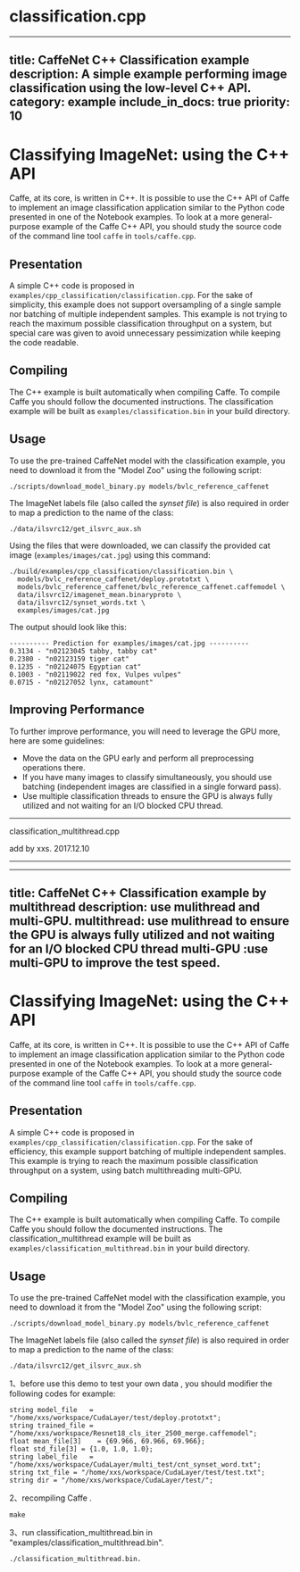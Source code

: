 # classification.cpp
---
title: CaffeNet C++ Classification example
description: A simple example performing image classification using the low-level C++ API.
category: example
include_in_docs: true
priority: 10
---

# Classifying ImageNet: using the C++ API

Caffe, at its core, is written in C++. It is possible to use the C++
API of Caffe to implement an image classification application similar
to the Python code presented in one of the Notebook examples. To look
at a more general-purpose example of the Caffe C++ API, you should
study the source code of the command line tool `caffe` in `tools/caffe.cpp`.

## Presentation

A simple C++ code is proposed in
`examples/cpp_classification/classification.cpp`. For the sake of
simplicity, this example does not support oversampling of a single
sample nor batching of multiple independent samples. This example is
not trying to reach the maximum possible classification throughput on
a system, but special care was given to avoid unnecessary
pessimization while keeping the code readable.

## Compiling

The C++ example is built automatically when compiling Caffe. To
compile Caffe you should follow the documented instructions. The
classification example will be built as `examples/classification.bin`
in your build directory.

## Usage

To use the pre-trained CaffeNet model with the classification example,
you need to download it from the "Model Zoo" using the following
script:
```
./scripts/download_model_binary.py models/bvlc_reference_caffenet
```
The ImageNet labels file (also called the *synset file*) is also
required in order to map a prediction to the name of the class:
```
./data/ilsvrc12/get_ilsvrc_aux.sh
```
Using the files that were downloaded, we can classify the provided cat
image (`examples/images/cat.jpg`) using this command:
```
./build/examples/cpp_classification/classification.bin \
  models/bvlc_reference_caffenet/deploy.prototxt \
  models/bvlc_reference_caffenet/bvlc_reference_caffenet.caffemodel \
  data/ilsvrc12/imagenet_mean.binaryproto \
  data/ilsvrc12/synset_words.txt \
  examples/images/cat.jpg
```
The output should look like this:
```
---------- Prediction for examples/images/cat.jpg ----------
0.3134 - "n02123045 tabby, tabby cat"
0.2380 - "n02123159 tiger cat"
0.1235 - "n02124075 Egyptian cat"
0.1003 - "n02119022 red fox, Vulpes vulpes"
0.0715 - "n02127052 lynx, catamount"
```

## Improving Performance

To further improve performance, you will need to leverage the GPU
more, here are some guidelines:

* Move the data on the GPU early and perform all preprocessing
operations there.
* If you have many images to classify simultaneously, you should use
batching (independent images are classified in a single forward pass).
* Use multiple classification threads to ensure the GPU is always fully
utilized and not waiting for an I/O blocked CPU thread.

********************************************************************************************************************


classification_multithread.cpp

add by xxs. 2017.12.10

********************************************************************************************************************
---
title: CaffeNet C++ Classification example by multithread
description: use mulithread and multi-GPU.
multithread: use mulithread to ensure the GPU is always fully
utilized and not waiting for an I/O blocked CPU thread
multi-GPU :use multi-GPU to improve the test speed.
---
# Classifying ImageNet: using the C++ API

Caffe, at its core, is written in C++. It is possible to use the C++
API of Caffe to implement an image classification application similar
to the Python code presented in one of the Notebook examples. To look
at a more general-purpose example of the Caffe C++ API, you should
study the source code of the command line tool `caffe` in `tools/caffe.cpp`.

## Presentation

A simple C++ code is proposed in
`examples/cpp_classification/classification.cpp`. For the sake of
efficiency, this example support batching of multiple independent samples. This example is
trying to reach the maximum possible classification throughput on
a system, using batch multithreading multi-GPU.

## Compiling

The C++ example is built automatically when compiling Caffe. To
compile Caffe you should follow the documented instructions. The
classification_multithread example will be built as `examples/classification_multithread.bin`
in your build directory.

## Usage

To use the pre-trained CaffeNet model with the classification example,
you need to download it from the "Model Zoo" using the following
script:
```
./scripts/download_model_binary.py models/bvlc_reference_caffenet
```
The ImageNet labels file (also called the *synset file*) is also
required in order to map a prediction to the name of the class:
```
./data/ilsvrc12/get_ilsvrc_aux.sh
```
1、before use this demo to test your own data , you should modifier the following codes for example:


```
string model_file   = "/home/xxs/workspace/CudaLayer/test/deploy.prototxt";
string trained_file = "/home/xxs/workspace/Resnet18_cls_iter_2500_merge.caffemodel";
float mean_file[3]    = {69.966, 69.966, 69.966};
float std_file[3] = {1.0, 1.0, 1.0};
string label_file   = "/home/xxs/workspace/CudaLayer/multi_test/cnt_synset_word.txt";
string txt_file = "/home/xxs/workspace/CudaLayer/test/test.txt";
string dir = "/home/xxs/workspace/CudaLayer/test/";
```
2、recompiling Caffe .
```
make
```
3、run classification_multithread.bin in "examples/classification_multithread.bin".
```
./classification_multithread.bin.
```

